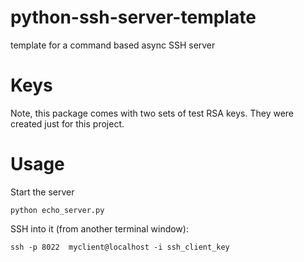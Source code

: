 # python-ssh-server-template
template for a command based async SSH server

# Keys
Note, this package comes with two sets of test RSA keys. They were created just for this project.

# Usage

Start the server

```
python echo_server.py
```

SSH into it (from another terminal window):

```
ssh -p 8022  myclient@localhost -i ssh_client_key
```
